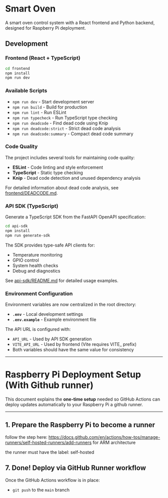 # Smart Oven

A smart oven control system with a React frontend and Python backend, designed for Raspberry Pi deployment.

## Development

### Frontend (React + TypeScript)

```bash
cd frontend
npm install
npm run dev
```

### Available Scripts

- `npm run dev` - Start development server
- `npm run build` - Build for production
- `npm run lint` - Run ESLint
- `npm run typecheck` - Run TypeScript type checking
- `npm run deadcode` - Find dead code using Knip
- `npm run deadcode:strict` - Strict dead code analysis
- `npm run deadcode:summary` - Compact dead code summary

### Code Quality

The project includes several tools for maintaining code quality:

- **ESLint** - Code linting and style enforcement
- **TypeScript** - Static type checking
- **Knip** - Dead code detection and unused dependency analysis

For detailed information about dead code analysis, see [frontend/DEADCODE.md](frontend/DEADCODE.md).

### API SDK (TypeScript)

Generate a TypeScript SDK from the FastAPI OpenAPI specification:

```bash
cd api-sdk
npm install
npm run generate-sdk
```

The SDK provides type-safe API clients for:

- Temperature monitoring
- GPIO control
- System health checks
- Debug and diagnostics

See [api-sdk/README.md](api-sdk/README.md) for detailed usage examples.

### Environment Configuration

Environment variables are now centralized in the root directory:

- **`.env`** - Local development settings
- **`.env.example`** - Example environment file

The API URL is configured with:

- `API_URL` - Used by API SDK generation
- `VITE_API_URL` - Used by frontend (Vite requires VITE\_ prefix)
- Both variables should have the same value for consistency

---

# Raspberry Pi Deployment Setup (With Github runner)

This document explains the **one-time setup** needed so GitHub Actions can deploy updates automatically to your Raspberry Pi a github runner.

---

## 1. Prepare the Raspberry Pi to become a runner

follow the step here: https://docs.github.com/en/actions/how-tos/manage-runners/self-hosted-runners/add-runners
for ARM architecture

the runner must have the label: self-hosted

## 7. Done! Deploy via GitHub Runner workflow

Once the GitHub Actions workflow is in place:

- `git push` to the `main` branch

